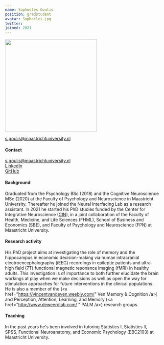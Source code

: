 ```yaml
---
name: Sophocles Goulis
position: gradstudent
avatar: Sophocles.jpg
twitter: 
joined: 2021
---
```


<img width="300" src="{{site.baseurl}}/images/people/{{page.avatar}}" data-action="zoom">

s.goulis@maastrichtuniversity.nl


#### Contact
<i class="fa fa-envelope-o"></i> s.goulis@maastrichtuniversity.nl <br>
<a href="https://www.linkedin.com/in/sophocles-goulis-b88015122/"> <i class="fa fa-linkedin"></i> LinkedIn </a><br>
<a href="https://github.com/s-goulis"> <i class="fa fa-github"></i> GitHub </a><br>

#### Background
Graduated from the Psychology BSc (2018) and the Cognitive Neuroscience MSc (2020) at the Faculty of Psychology and Neuroscience in Maastricht University. Thereafter he joined the Neural Interfacing Lab as a research assistant. In 2021 he started his PhD studies funded by the Center for Integrative Neuroscience (<a href="https://www.maastrichtuniversity.nl/research/centre-integrative-neuroscience-cin">CIN</a>), in a joint collaboration of the Faculty of Health, Medicine, and Life Sciences (FHML), School of Business and Economics (SBE), and Faculty of Psychology and Neuroscience (FPN) at Maastricht University.

#### Research activity
His PhD project aims at investigating the role of memory and the hippocampus in economic decision-making via human intracranial electroencephalography (iEEG) recordings in epileptic patients and ultra-high field (7T) functional magnetic resonance imaging (fMRI) in healthy adults. This investigation is of importance to both further elucidate the brain workings at play when we make decisions as well as open the way for stimulation approaches for future interventions in the clinical populations. He is also a member of the (<a href="https://vincentvandeven.weebly.com/" Ven Memory & Cognition /a>) and Perception, Attention, Learning, and Memory (<a href="http://www.deweerdlab.com/
" PALM /a>) research groups.

#### Teaching
In the past years he's been involved in tutoring Statistics I, Statistics II, SPSS, Functional Neuroanatomy, and Economic Psychology (EBC2103) at Maastricht University.
